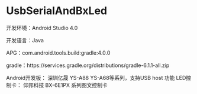 # UsbSerialAndBxLed  
开发环境：Android Studio 4.0  

开发语言：Java

APG：com.android.tools.build:gradle:4.0.0

gradle：https\://services.gradle.org/distributions/gradle-6.1.1-all.zip

Android开发板： 深圳亿晟 YS-A88 YS-A68等系列，支持USB host 功能
LED控制卡： 仰邦科技   BX-6E1PX 系列图文控制卡


